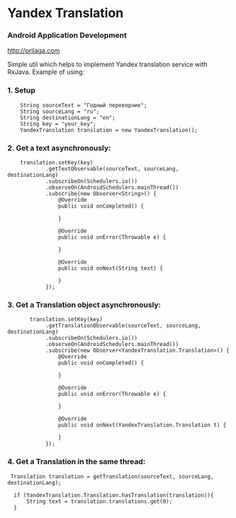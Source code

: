 # Yandex Translation

### Android Application Development
http://prilaga.com


Simple util which helps to implement Yandex translation service with RxJava.
Example of using:

### 1. Setup
        String sourceText = "Годный переводчик";
        String sourceLang = "ru";
        String destinationLang = "en";
        String key = "your_key";
        YandexTranslation translation = new YandexTranslation();

### 2. Get a text asynchronously:

        translation.setKey(key)
                .getTextObservable(sourceText, sourceLang, destinationLang)
                .subscribeOn(Schedulers.io())
                .observeOn(AndroidSchedulers.mainThread())
                .subscribe(new Observer<String>() {
                    @Override
                    public void onCompleted() {

                    }

                    @Override
                    public void onError(Throwable e) {

                    }

                    @Override
                    public void onNext(String text) {

                    }
                });
                
### 3. Get a Translation object asynchronously:

           translation.setKey(key)
                .getTranslationObservable(sourceText, sourceLang, destinationLang)
                .subscribeOn(Schedulers.io())
                .observeOn(AndroidSchedulers.mainThread())
                .subscribe(new Observer<YandexTranslation.Translation>() {
                    @Override
                    public void onCompleted() {

                    }

                    @Override
                    public void onError(Throwable e) {

                    }

                    @Override
                    public void onNext(YandexTranslation.Translation t) {

                    }
                });
                
### 4. Get a Translation in the same thread:  

     Translation translation = getTranslation(sourceText, sourceLang, destinationLang);
     
      if (YandexTranslation.Translation.hasTranslation(translation)){
          String text = translation.translations.get(0);
      }

                

